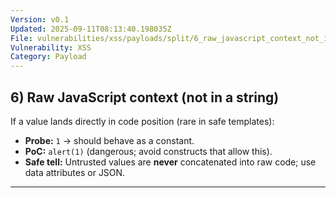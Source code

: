```yaml
---
Version: v0.1
Updated: 2025-09-11T08:13:40.198035Z
File: vulnerabilities/xss/payloads/split/6_raw_javascript_context_not_in_a_string.md
Vulnerability: XSS
Category: Payload
---
```

## 6) **Raw JavaScript** context (not in a string)
If a value lands directly in code position (rare in safe templates):

- **Probe:** `1` → should behave as a constant.
- **PoC:** `alert(1)` (dangerous; avoid constructs that allow this).
- **Safe tell:** Untrusted values are **never** concatenated into raw code; use data attributes or JSON.

---